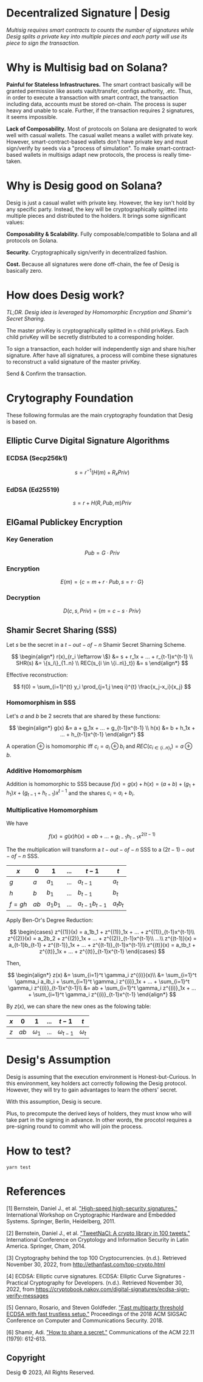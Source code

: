 # Decentralized Signature | Desig

_Multisig requires smart contracts to counts the number of signatures while Desig splits a private key into multiple pieces and each party will use its piece to sign the transaction._

# Why is Multisig bad on Solana?

**Painful for Stateless Infrastructures.** The smart contract basically will be granted permission like assets vault/transfer, configs authority, .etc. Thus, in order to execute a transaction with smart contract, the transaction including data, accounts must be stored on-chain. The process is super heavy and unable to scale. Further, if the transaction requires 2 signatures, it seems impossible.

**Lack of Composability.** Most of protocols on Solana are designated to work well with casual wallets. The casual wallet means a wallet with private key. However, smart-contract-based wallets don't have private key and must sign/verify by seeds via a "process of simulation". To make smart-contract-based wallets in multisigs adapt new protocols, the process is really time-taken.

# Why is Desig good on Solana?

Desig is just a casual wallet with private key. However, the key isn't hold by any specific party. Instead, the key will be cryptographically splitted into multiple pieces and distributed to the holders. It brings some significant values:

**Composability & Scalability.** Fully composable/compatible to Solana and all protocols on Solana.

**Security.** Cryptographically sign/verify in decentralized fashion.

**Cost.** Because all signatures were done off-chain, the fee of Desig is basically zero.

# How does Desig work?

_TL;DR. Desig idea is leveraged by Homomorphic Encryption and Shamir's Secret Sharing._

The master privKey is cryptographically splitted in `n` child privKeys. Each child privKey will be secretly distributed to a corresponding holder.

To sign a transaction, each holder will independently sign and share his/her signature. After have all signatures, a process will combine these signatures to reconstruct a valid signature of the master privKey.

Send & Confirm the transaction.

# Crytography Foundation

These following formulas are the main cryptography foundation that Desig is based on.

## Elliptic Curve Digital Signature Algorithms

### ECDSA (Secp256k1)

$$
s = r^{-1}(H(m)+R_xPriv)
$$

### EdDSA (Ed25519)

$$
s = r+H(R,Pub,m)Priv
$$

## ElGamal Publickey Encryption

### Key Generation

$$
Pub = G  \cdot Priv
$$

### Encryption

$$
E(m)=\{ c = m + r \cdot Pub, s = r \cdot G\}
$$

### Decryption

$$
D(c,s,Priv) = \{ m = c - s \cdot Priv \}
$$

## Shamir Secret Sharing (SSS)

Let $s$ be the secret in a $t-out-of-n$ Shamir Secret Sharning Scheme.

$$
\begin{align*}
  r(x)_{r_i \leftarrow \$} &= s + r_1x + ... + r_{t-1}x^{t-1} \\
  SHR(s) &= \{s_i\}_{1..n} \\
  REC(s_{i \in \{i..n\}_t}) &= s
\end{align*}
$$

Effective reconstruction:

$$
f(0) = \sum_{i=1}^{t} y_i \prod_{j=1,j \neq i}^{t} \frac{x_j-x_i}{x_j}
$$

### Homomorphism in SSS

Let's $a$ and $b$ be 2 secrets that are shared by these functions:

$$
\begin{align*}
  g(x) &= a + g_1x + ... + g_{t-1}x^{t-1} \\
  h(x) &= b + h_1x + ... + h_{t-1}x^{t-1}
\end{align*}
$$

A operation $\oplus$ is homomorphic iff $c_i = a_i \oplus b_i$ and $REC(c_{i \in \{i..n\}_t}) = a \oplus b$.

### Additive Homomorphism

Addition is homomorphic to SSS because $f(x) = g(x) + h(x) = (a+b) + (g_1+h_1)x + (g_{t-1}+h_{t-1})x^{t-1}$ and the shares $c_i = a_i + b_i$.

### Multiplicative Homomorphism

We have

$$
f(x) = g(x)h(x) = ab + ... + g_{t-1} h_{t-1} x^{2(t-1)}
$$

The the multiplication will transform a $t-out-of-n$ SSS to a $(2t-1)-out-of-n$ SSS.

| $x$    | $0$  | $1$      | $...$ | $t-1$            | $t$      |
| ------ | ---- | -------- | ----- | ---------------- | -------- |
| $g$    | $a$  | $a_1$    | $...$ | $a_{t-1}$        | $a_t$    |
| $h$    | $b$  | $b_1$    | $...$ | $b_{t-1}$        | $b_t$    |
| $f=gh$ | $ab$ | $a_1b_1$ | $...$ | $a_{t-1}b_{t-1}$ | $a_tb_t$ |

Apply Ben-Or's Degree Reduction:

$$
\begin{cases}
  z^{(1)}(x) = a_1b_1 + z^{(1)}_1x + ... + z^{(1)}_{t-1}x^{t-1}\\
  z^{(2)}(x) = a_2b_2 + z^{(2)}_1x + ... + z^{(2)}_{t-1}x^{t-1}\\
  ...\\
  z^{(t-1)}(x) = a_{t-1}b_{t-1} + z^{(t-1)}_1x + ... + z^{(t-1)}_{t-1}x^{t-1}\\
  z^{(t)}(x) = a_tb_t + z^{(t)}_1x + ... + z^{(t)}_{t-1}x^{t-1}
\end{cases}
$$

Then,

$$
\begin{align*}
  z(x) &= \sum_{i=1}^t \gamma_i z^{(i)}(x)\\
  &= \sum_{i=1}^t \gamma_i a_ib_i + \sum_{i=1}^t \gamma_i z^{(i)}_1x + ... + \sum_{i=1}^t \gamma_i z^{(i)}_{t-1}x^{t-1}\\
  &= ab + \sum_{i=1}^t \gamma_i z^{(i)}_1x + ... + \sum_{i=1}^t \gamma_i z^{(i)}_{t-1}x^{t-1}
\end{align*}
$$

By $z(x)$, we can share the new ones as the folowing table:

| $x$ | $0$  | $1$        | $...$ | $t-1$          | $t$        |
| --- | ---- | ---------- | ----- | -------------- | ---------- |
| $z$ | $ab$ | $\omega_1$ | $...$ | $\omega_{t-1}$ | $\omega_t$ |

# Desig's Assumption

Desig is assuming that the execution environment is Honest-but-Curious. In this environment, key holders act correctly following the Desig protocol. However, they will try to gain advantages to learn the others' secret.

With this assumption, Desig is secure.

Plus, to precompute the derived keys of holders, they must know who will take part in the signing in advance. In other words, the procotol requires a pre-signing round to commit who will join the process.

# How to test?

```
yarn test
```

# References

[1] Bernstein, Daniel J., et al. ["High-speed high-security signatures."](http://ed25519.cr.yp.to/ed25519-20110926.pdf) International Workshop on Cryptographic Hardware and Embedded Systems. Springer, Berlin, Heidelberg, 2011.

[2] Bernstein, Daniel J., et al. ["TweetNaCl: A crypto library in 100 tweets."](http://tweetnacl.cr.yp.to/tweetnacl-20140917.pdf) International Conference on Cryptology and Information Security in Latin America. Springer, Cham, 2014.

[3] Cryptography behind the top 100 Cryptocurrencies. (n.d.). Retrieved November 30, 2022, from http://ethanfast.com/top-crypto.html

[4] ECDSA: Elliptic curve signatures. ECDSA: Elliptic Curve Signatures - Practical Cryptography for Developers. (n.d.). Retrieved November 30, 2022, from https://cryptobook.nakov.com/digital-signatures/ecdsa-sign-verify-messages

[5] Gennaro, Rosario, and Steven Goldfeder. ["Fast multiparty threshold ECDSA with fast trustless setup."](https://eprint.iacr.org/2019/114.pdf) Proceedings of the 2018 ACM SIGSAC Conference on Computer and Communications Security. 2018.

[6] Shamir, Adi. ["How to share a secret."](https://en.wikipedia.org/wiki/Shamir%27s_Secret_Sharing) Communications of the ACM 22.11 (1979): 612-613.

## Copyright

Desig © 2023, All Rights Reserved.
